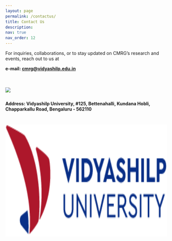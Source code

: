 ```yaml
---
layout: page
permalink: /contactus/
title: Contact Us
description:
nav: true
nav_order: 12
---
```


For inquiries, collaborations, or to stay updated on CMRG’s research and events, reach out to us at

**e-mail: cmrg@vidyashilp.edu.in**

# <img src="..assets/img/vidyashilpuniversity_logo.png">

**Address: Vidyashilp University, #125, Bettenahalli, Kundana Hobli, Chapparkallu Road, Bengaluru - 562110**

# <center><img src="assets/img/vidyashilpuniversity_logo.png" height="350"></center>

